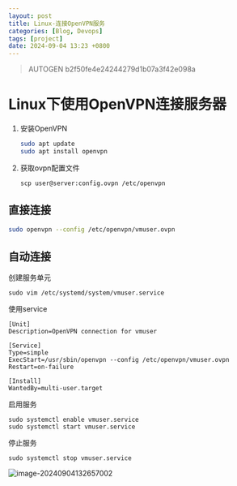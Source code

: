 ```yaml
---
layout: post
title: Linux-连接OpenVPN服务
categories: [Blog, Devops]
tags: [project]
date: 2024-09-04 13:23 +0800
---
```

> AUTOGEN b2f50fe4e24244279d1b07a3f42e098a

# Linux下使用OpenVPN连接服务器

1. 安装OpenVPN

   ```bash
   sudo apt update
   sudo apt install openvpn
   ```

2. 获取ovpn配置文件

   ```
   scp user@server:config.ovpn /etc/openvpn
   ```

## 直接连接

```bash
sudo openvpn --config /etc/openvpn/vmuser.ovpn
```

## 自动连接

创建服务单元

```
sudo vim /etc/systemd/system/vmuser.service
```

使用service

```
[Unit]
Description=OpenVPN connection for vmuser

[Service]
Type=simple
ExecStart=/usr/sbin/openvpn --config /etc/openvpn/vmuser.ovpn
Restart=on-failure

[Install]
WantedBy=multi-user.target
```

启用服务

```
sudo systemctl enable vmuser.service
sudo systemctl start vmuser.service
```

停止服务

```
sudo systemctl stop vmuser.service
```

![image-20240904132657002](c:\Project\phil616.github.io\assets\img\2024-09-04-dev-Linux-连接OpenVPN服务\image-20240904132657002.png)
